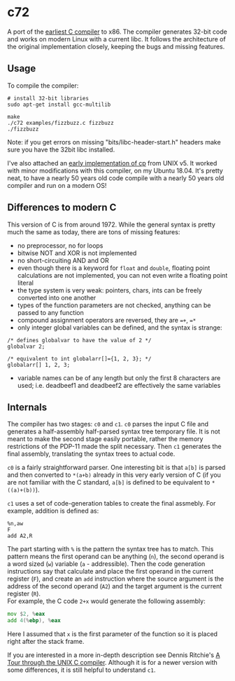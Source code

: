 # c72
A port of the [earliest C compiler](https://www.bell-labs.com/usr/dmr/www/primevalC.html) to x86. The compiler generates 32-bit code and works on modern Linux with a current libc. It follows the architecture of the original implementation closely, keeping the bugs and missing features.

## Usage
To compile the compiler:
```shell
# install 32-bit libraries
sudo apt-get install gcc-multilib

make
./c72 examples/fizzbuzz.c fizzbuzz
./fizzbuzz
```
Note: if you get errors on missing "bits/libc-header-start.h" headers make sure you have the 32bit libc installed.

I've also attached an [early implementation of cp](https://www.tuhs.org/cgi-bin/utree.pl?file=V5/usr/source/s1/cp.c) from UNIX v5. It worked with minor modifications with this compiler, on my Ubuntu 18.04. It's pretty neat, to have a nearly 50 years old code compile with a nearly 50 years old compiler and run on a modern OS!


## Differences to modern C

This version of C is from around 1972. While the general syntax is pretty much the same as today,
there are tons of missing features:
- no preprocessor, no for loops
- bitwise NOT and XOR is not implemented
- no short-circuiting AND and OR
- even though there is a keyword for `float` and `double`, floating point calculations are not implemented, you can not even write a floating point literal
- the type system is very weak: pointers, chars, ints can be freely converted into one another
- types of the function parameters are not checked, anything can be passed to any function
- compound assignment operators are reversed, they are `=+`, `=*`
- only integer global variables can be defined, and the syntax is strange:
```
/* defines globalvar to have the value of 2 */
globalvar 2;

/* equivalent to int globalarr[]={1, 2, 3}; */
globalarr[] 1, 2, 3;
```
- variable names can be of any length but only the first 8 characters are used; i.e. deadbeef1 and deadbeef2 are effectively the same variables
  

## Internals
The compiler has two stages: `c0` and `c1`. `c0` parses the input C file and generates a half-assembly half-parsed syntax tree temporary file. It is not meant to make the second stage easily portable, rather the memory restrictions of the PDP-11 made the split necessary. Then `c1` generates the final assembly, translating the syntax trees to actual code.

`c0` is a fairly straightforward parser. One interesting bit is that `a[b]` is parsed and then converted to `*(a+b)` already in this very early version of C (if you  are not familiar with the C standard, `a[b]` is defined to be equivalent to `*((a)+(b))`).

`c1` uses a set of code-generation tables to create the final assmebly. For example, addition is defined as:
```
%n,aw
F
add A2,R
```
The part starting with `%` is the pattern the syntax tree has to match. This pattern means the first operand can be anything (`n`), the second operand is a word sized (`w`) variable (`a` - addressible). Then the code generation instructions say that calculate and place the first operand in the current register (`F`), and create an `add` instruction where the source argument is the address of the second operand (`A2`) and the target argument is the current register (`R`).  
For example, the C code `2+x` would generate the following assembly:

```asm
mov $2, %eax
add 4(%ebp), %eax
```
Here I assumed that `x` is the first parameter of the function so it is placed right after the stack frame.

If you are interested in a more in-depth description see Dennis Ritchie's [A Tour through the UNIX C compiler](docs/ctour.pdf). Although it is for a newer version with some differences, it is still helpful to understand `c1`.

